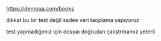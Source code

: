 https://demoqa.com/books


dikkat bu bir test değil sadee veri taoplama yapıyoruz


test yapmadığımız için dosyaı doğrudan çalıştrmamız yeterli